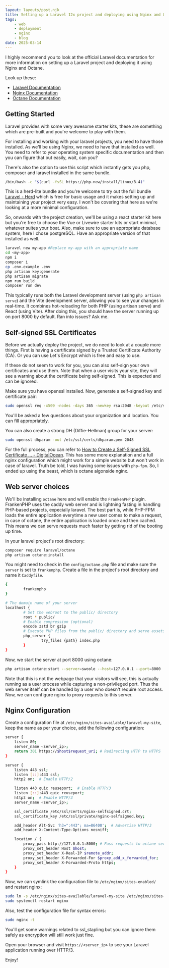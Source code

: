 ```yaml
---
layout: layouts/post.njk
title: Setting up a Laravel 12x project and deploying using Nginx and Octane
tags:
    - web
    - deployment
    - nginx
    - blog
date: 2025-03-14
---
```


I highly recommend you to look at the official Laravel documentation for more information on setting up a Laravel project and deploying it using Nginx and Octane.

Look up these:

- [Laravel Documentation](https://laravel.com/docs/12.x)
- [Nginx Documentation](https://nginx.org/en/docs/)
- [Octane Documentation](https://laravel.com/docs/12.x/octane)

## Getting Started

Laravel provides with some very awesome starter kits, these are something which are pre-built and you're welcome to play with them.

For installing and working with your laravel projects, you need to have those installed. As we'll be using Nginx, we need to have that installed as well.
You need to refer to your operating system specific documentation and then you can figure that out easily, wait, can you?

There's also the option to use this script which instantly gets you php, composer and laravel installed in the same bundle.

```bash
/bin/bash -c "$(curl -fsSL https://php.new/install/linux/8.4)"
```

This is a herd-lite bundle and you're welcome to try out the full bundle [Laravel - Herd](https://herd.laravel.com/) which is free for basic usage and it makes setting up and maintaining your project very easy. I won't be covering that here as we're looking at a more minimal configuration.

So, onwards with the project creation, we'll be using a react starter kit here but you're free to choose the Vue or Livewire starter kits or start minimal, whatever suites your boat. Also, make sure to use an appropriate database system, here I chose postgreSQL. Have an appropriate version of that installed as well.

```bash
laravel new my-app #Replace my-app with an appropriate name
cd <my-app>
npm i
composer i
cp .env.example .env
php artisan key:generate
php artisan migrate
npm run build
composer run dev
```

This typically runs both the Laravel development server (using `php artisan serve`) and the Vite development server, allowing you to see your changes in real-time. It combines hot-reloading for both PHP (using artisan serve) and React (using Vite).
After doing this, you should have the server running up on port 8000 by default. Ran into issues? Ask me.

## Self-signed SSL Certificates

Before we actually deploy the project, we do need to look at a couple more things. First is having a certificate signed by a Trusted Certificate Authority (CA). Or you can use Let's Encrypt which is free and easy to use.

If these do not seem to work for you, you can also self-sign your own certificates and use them. Note that when a user visits your site, they will see a warning about the certificate being self-signed. This is expected and can be ignored.

Make sure you have openssl installed. Now, generate a self-signed key and certificate pair:

```bash
sudo openssl req -x509 -nodes -days 365 -newkey rsa:2048 -keyout /etc/ssl/private/nginx-selfsigned.key -out /etc/ssl/certs/nginx-selfsigned.crt
```

You'll be asked a few questions about your organization and location. You can fill appropriately.

You can also create a strong DH (Diffie-Hellman) group for your server:

```bash
sudo openssl dhparam -out /etc/ssl/certs/dhparam.pem 2048
```

For the full process, you can refer to [How to Create a Self-Signed SSL Certificate ... - DigitalOcean](https://www.digitalocean.com/community/tutorials/how-to-create-a-self-signed-ssl-certificate-for-nginx-in-ubuntu-16-04#step-2-configure-nginx-to-use-ssl). This has some more explanation and a full nginx configuration which might work for a simple website but won't work in case of laravel. Truth be told, I was having some issues with `php-fpm`. So, I ended up using the beast, which is octane algonside nginx.

## Web server choices

We'll be installing `octane` here and will enable the `FrankenPHP` plugin. FrankenPHP uses the caddy web server and is lightning fasting in handling PHP-based projects, expecially laravel. The best part is, while PHP-FPM loads the entire application everytime a new user comes to make a request, in case of octane, the entire application is loaded once and then cached. This means we can serve requests much faster by getting rid of the booting up time.

In your laravel project's root directory:

```bash
composer require laravel/octane
php artisan octane:install
```

You might need to check in the `config/octane.php` file and make sure the `server` is set to `frankenphp`. Create a file in the project's root directory and name it `Caddyfile`.

```bash
{
        frankenphp
}

# The domain name of your server
localhost {
        # Set the webroot to the public/ directory
        root * public/
        # Enable compression (optional)
        encode zstd br gzip
        # Execute PHP files from the public/ directory and serve assets
        php_server {
                try_files {path} index.php
        }
}
```

Now, we start the server at port 8000 using octane:

```bash
php artisan octane:start --server=swoole --host=127.0.0.1 --port=8000
```
Note that this is not the webpage that your visitors will see, this is actually running as a user process while capturing a non-privileged port. Thus the web server itself can be handled by a user who doesn't require root access. Now, we can configure nginx to proxy requests to this server.

## Nginx Configuration

Create a configuration file at `/etc/nginx/sites-available/laravel-my-site`, keep the name as per your choice, add the following configuration:

```bash
server {
    listen 80;
    server_name <server_ip>;
    return 301 https://$host$request_uri; # Redirecting HTTP to HTTPS
}

server {
    listen 443 ssl;
    listen [::]:443 ssl;
    http2 on;  # Enable HTTP/2

    listen 443 quic reuseport;  # Enable HTTP/3
    listen [::]:443 quic reuseport;
    http3 on;  # Enable HTTP/3
    server_name <server_ip>;

    ssl_certificate /etc/ssl/certs/nginx-selfsigned.crt;
    ssl_certificate_key /etc/ssl/private/nginx-selfsigned.key;

    add_header Alt-Svc 'h3=":443"; ma=86400';  # Advertise HTTP/3
    add_header X-Content-Type-Options nosniff;

    location / {
        proxy_pass http://127.0.0.1:8000; # Pass requests to octane server
        proxy_set_header Host $host;
        proxy_set_header X-Real-IP $remote_addr;
        proxy_set_header X-Forwarded-For $proxy_add_x_forwarded_for;
        proxy_set_header X-Forwarded-Proto https;
    }
}
```

Now, we can symlink the configuration file to `/etc/nginx/sites-enabled/` and restart nginx:

```bash
sudo ln -s /etc/nginx/sites-available/laravel-my-site /etc/nginx/sites-enabled/
sudo systemctl restart nginx
```

Also, test the configuration file for syntax errors:

```bash
sudo nginx -t
```
You'll get some warnings related to ssl_stapling but you can ignore them safely as encryption will still work just fine.

Open your browser and visit `https://<server_ip>` to see your Laravel application running over HTTP/3.

Enjoy!
